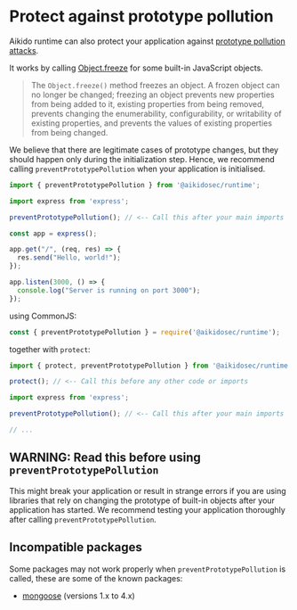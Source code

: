 # Protect against prototype pollution

Aikido runtime can also protect your application against [prototype pollution attacks](https://www.aikido.dev/blog/prevent-prototype-pollution).

It works by calling [Object.freeze](https://developer.mozilla.org/en-US/docs/Web/JavaScript/Reference/Global_Objects/Object/freeze) for some built-in JavaScript objects.

> The `Object.freeze()` method freezes an object. A frozen object can no longer be changed; freezing an object prevents new properties from being added to it, existing properties from being removed, prevents changing the enumerability, configurability, or writability of existing properties, and prevents the values of existing properties from being changed.

We believe that there are legitimate cases of prototype changes, but they should happen only during the initialization step. Hence, we recommend calling `preventPrototypePollution` when your application is initialised.

```js
import { preventPrototypePollution } from '@aikidosec/runtime';

import express from 'express';

preventPrototypePollution(); // <-- Call this after your main imports

const app = express();

app.get("/", (req, res) => {
  res.send("Hello, world!");
});

app.listen(3000, () => {
  console.log("Server is running on port 3000");
});
```

using CommonJS:

```js
const { preventPrototypePollution } = require('@aikidosec/runtime');
```

together with `protect`:

```js
import { protect, preventPrototypePollution } from '@aikidosec/runtime';

protect(); // <-- Call this before any other code or imports

import express from 'express';

preventPrototypePollution(); // <-- Call this after your main imports

// ...
```

## WARNING: Read this before using `preventPrototypePollution`

This might break your application or result in strange errors if you are using libraries that rely on changing the prototype of built-in objects after your application has started. We recommend testing your application thoroughly after calling `preventPrototypePollution`.

## Incompatible packages

Some packages may not work properly when `preventPrototypePollution` is called, these are some of the known packages:

* [mongoose](https://www.npmjs.com/package/mongoose) (versions 1.x to 4.x)
